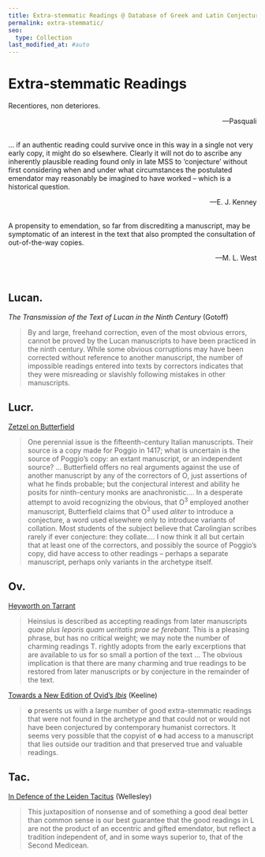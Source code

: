 ```yaml
---
title: Extra‐stemmatic Readings @ Database of Greek and Latin Conjectural Emendations Attested in MSS
permalink: extra-stemmatic/
seo:
  type: Collection
last_modified_at: #auto
---
```

# Extra‐stemmatic Readings

Recentiores, non deteriores.
<p align="right">—Pasquali</p>

&nbsp;  
… if an authentic reading could survive once in this way in a single not very early copy, it might do so elsewhere. Clearly it will not do to ascribe any inherently plausible reading found only in late MSS to ‘conjecture’ without first considering when and under what circumstances the postulated emendator may reasonably be imagined to have worked – which is a historical question.
<p align="right">—E. J. Kenney</p>

&nbsp;  
A propensity to emendation, so far from discrediting a manuscript, may be symptomatic of an interest in the text that also prompted the consultation of out-of-the-way copies.
<p align="right">—M. L. West</p>

&nbsp;  
## Lucan.
_The Transmission of the Text of Lucan in the Ninth Century_ (Gotoff)

> By and large, freehand correction, even of the most obvious errors, cannot be proved by the Lucan manuscripts to have been practiced in the ninth century. While some obvious corruptions may have been corrected without reference to another manuscript, the number of impossible readings entered into texts by correctors indicates that they were misreading or slavishly following mistakes in other manuscripts.

## Lucr.
[Zetzel on Butterfield](https://doi.org/10.1353/ajp.2015.0023)

> One perennial issue is the fifteenth-century Italian manuscripts. Their source is a copy made for Poggio in 1417; what is uncertain is the source of Poggio’s copy: an extant manuscript, or an independent source? … Butterfield offers no real arguments against the use of another manuscript by any of the correctors of O, just assertions of what he finds probable; but the conjectural interest and ability he posits for ninth-century monks are anachronistic.… In a desperate attempt to avoid recognizing the obvious, that O<sup>3</sup> employed another manuscript, Butterfield claims that O<sup>3</sup> used _aliter_ to introduce a conjecture, a word used elsewhere only to introduce variants of collation. Most students of the subject believe that Carolingian scribes rarely if ever conjecture: they collate.… I now think it all but certain that at least one of the correctors, and possibly the source of Poggio’s copy, did have access to other readings – perhaps a separate manuscript, perhaps only variants in the archetype itself.

## Ov.
[Heyworth on Tarrant](https://www.jstor.org/stable/4497439)

> Heinsius is described as accepting readings from later manuscripts _quae plus leporis quam ueritatis prae se ferebant_. This is a pleasing phrase, but has no critical weight; we may note the number of charming readings T. rightly adopts from the early excerptions that are available to us for so small a portion of the text … The obvious implication is that there are many charming and true readings to be restored from later manuscripts or by conjecture in the remainder of the text.

[Towards a New Edition of Ovid’s _Ibis_](https://www.jstor.org/stable/26360789) (Keeline)

> **o** presents us with a large number of good extra-stemmatic readings that were not found in the archetype and that could not or would not have been conjectured by contemporary humanist correctors. It seems very possible that the copyist of **o** had access to a manuscript that lies outside our tradition and that preserved true and valuable readings.

## Tac.
[In Defence of the Leiden Tacitus](http://www.rhm.uni-koeln.de/110/Wellesley.pdf) (Wellesley)

> This juxtaposition of nonsense and of something a good deal better than common sense is our best guarantee that the good readings in L are not the product of an eccentric and gifted emendator, but reflect a tradition independent of, and in some ways superior to, that of the Second Medicean.
